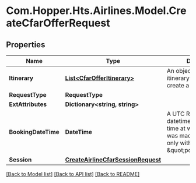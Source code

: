 # Com.Hopper.Hts.Airlines.Model.CreateCfarOfferRequest

## Properties

Name | Type | Description | Notes
------------ | ------------- | ------------- | -------------
**Itinerary** | [**List&lt;CfarOfferItinerary&gt;**](CfarOfferItinerary.md) | An object detailing the itinerary and fare used to create a CFAR offer | 
**RequestType** | **RequestType** |  | 
**ExtAttributes** | **Dictionary&lt;string, string&gt;** |  | 
**BookingDateTime** | **DateTime** | A UTC RFC3339 datetime; the date and time at which the booking was made. To be used only with the request type \&quot;post_booking\&quot; | [optional] 
**Session** | [**CreateAirlineCfarSessionRequest**](CreateAirlineCfarSessionRequest.md) |  | [optional] 

[[Back to Model list]](../../README.md#documentation-for-models) [[Back to API list]](../../README.md#documentation-for-api-endpoints) [[Back to README]](../../README.md)

